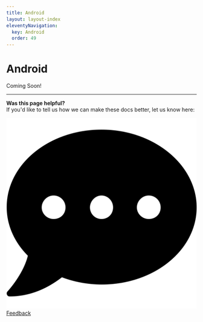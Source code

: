 ```yaml
---
title: Android
layout: layout-index
eleventyNavigation:
  key: Android
  order: 49
---
```

# Android

Coming Soon!

***
**Was this page helpful?**<br/>
If you'd like to tell us how we can make these docs better, let us know here:

<div class='navIcons'>
  <a href='https://forms.gle/qhjcDJR59v8RJsaY7' target='_blank'><div class='navIcon'>
    <img class='navIcon-icon invert' alt='Developer' src='../essentials/images/comment-dots-solid.svg'>
    <span class='navIcon-text'>Feedback</span>
  </div></a>
</div>
